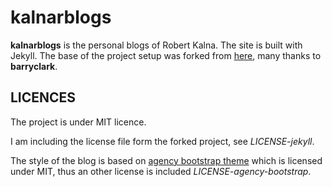 
# kalnarblogs

**kalnarblogs** is the personal blogs of Robert Kalna. The site is built with Jekyll. The base of the project setup was forked 
from [here](https://github.com/barryclark/jekyll-now), many thanks to **barryclark**. 

## LICENCES

The project is under MIT licence. 

I am including the license file form the forked project, see *LICENSE-jekyll*. 

The style of the blog is based on [agency bootstrap theme](https://github.com/BlackrockDigital/startbootstrap-agency) which is licensed under MIT, thus an other license is included *LICENSE-agency-bootstrap*.

